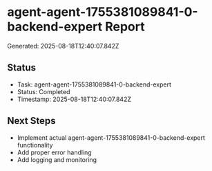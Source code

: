 # agent-agent-1755381089841-0-backend-expert Report

Generated: 2025-08-18T12:40:07.842Z

## Status
- Task: agent-agent-1755381089841-0-backend-expert
- Status: Completed
- Timestamp: 2025-08-18T12:40:07.842Z

## Next Steps
- Implement actual agent-agent-1755381089841-0-backend-expert functionality
- Add proper error handling
- Add logging and monitoring
